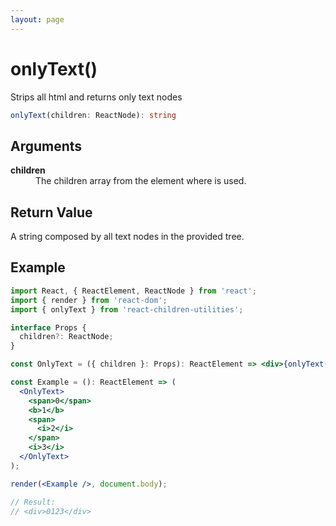 ```yaml
---
layout: page
---
```


# onlyText()

Strips all html and returns only text nodes

```typescript
onlyText(children: ReactNode): string
```

## Arguments

<dl>
  <dt><b>children</b></dt>
  <dd>The children array from the element where is used.</dd>
</dl>

## Return Value

A string composed by all text nodes in the provided tree.

## Example

```jsx
import React, { ReactElement, ReactNode } from 'react';
import { render } from 'react-dom';
import { onlyText } from 'react-children-utilities';

interface Props {
  children?: ReactNode;
}

const OnlyText = ({ children }: Props): ReactElement => <div>{onlyText(children)}</div>;

const Example = (): ReactElement => (
  <OnlyText>
    <span>0</span>
    <b>1</b>
    <span>
      <i>2</i>
    </span>
    <i>3</i>
  </OnlyText>
);

render(<Example />, document.body);

// Result:
// <div>0123</div>
```
